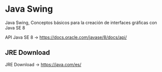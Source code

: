 # Java Swing

Java Swing, Conceptos básicos para la creación de interfaces gráficas con Java SE 8

API Java SE 8 -> https://docs.oracle.com/javase/8/docs/api/

## JRE Download

JRE Download -> https://java.com/es/